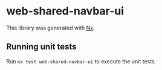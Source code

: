 # web-shared-navbar-ui

This library was generated with [Nx](https://nx.dev).

## Running unit tests

Run `nx test web-shared-navbar-ui` to execute the unit tests.

